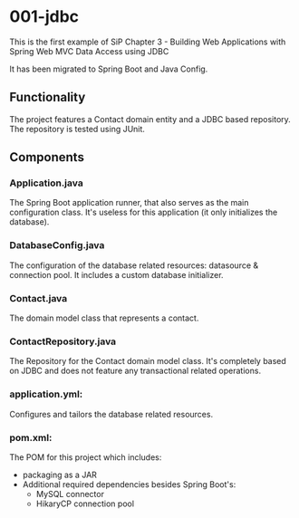 # 001-jdbc

This is the first example of SiP Chapter 3 - Building Web Applications with Spring Web MVC
	Data Access using JDBC

It has been migrated to Spring Boot and Java Config.		
				
## Functionality
The project features a Contact domain entity and a JDBC based repository. The repository is tested using JUnit.

		
## Components
		
### Application.java
The Spring Boot application runner, that also serves as the main configuration class. It's useless for this application (it only initializes the database).
		
### DatabaseConfig.java
The configuration of the database related resources: datasource & connection pool. It includes a custom database initializer.

### Contact.java
The domain model class that represents a contact.
				
### ContactRepository.java
The Repository for the Contact domain model class. It's completely based on JDBC and does not feature any transactional related operations.
				
### application.yml:
Configures and tailors the database related resources.
		

### pom.xml:
The POM for this project which includes:
* packaging as a JAR
* Additional required dependencies besides Spring Boot's:
	- MySQL connector
    - HikaryCP connection pool

